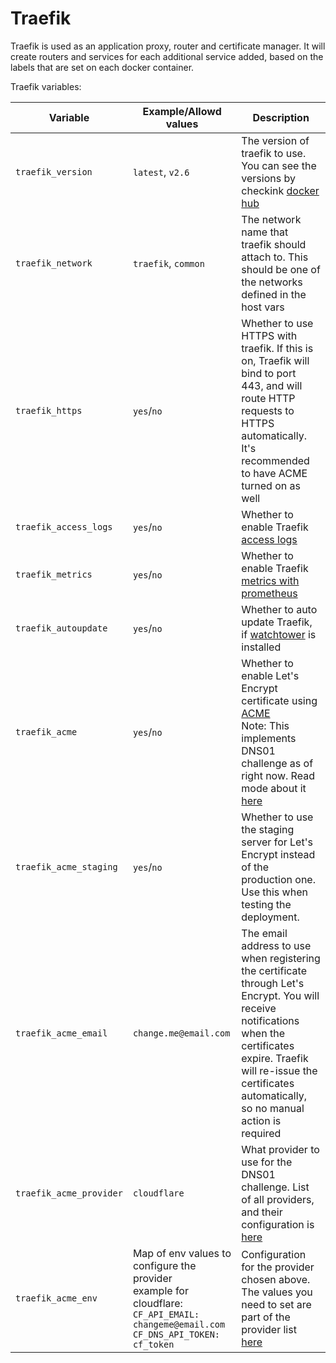 # Traefik

Traefik is used as an application proxy, router and certificate manager. It will create routers and services for each additional service added, based on the labels that are set on each docker container.

Traefik variables:

| Variable | Example/Allowd values | Description |
|----------|-----------------------|-------------|
| `traefik_version` | `latest`, `v2.6` | The version of traefik to use. You can see the versions by checkink [docker hub](https://hub.docker.com/_/traefik?tab=tags) |
| `traefik_network` | `traefik`, `common` | The network name that traefik should attach to. This should be one of the networks defined in the host vars |
| `traefik_https` | `yes`/`no` | Whether to use HTTPS with traefik. If this is on, Traefik will bind to port 443, and will route HTTP requests to HTTPS automatically. It's recommended to have ACME turned on as well |
| `traefik_access_logs` | `yes`/`no` | Whether to enable Traefik [access logs](https://doc.traefik.io/traefik/observability/access-logs/) |
| `traefik_metrics` | `yes`/`no` | Whether to enable Traefik [metrics with prometheus](https://doc.traefik.io/traefik/observability/metrics/prometheus/) |
| `traefik_autoupdate` | `yes`/`no` | Whether to auto update Traefik, if [watchtower](watchtower.md) is installed |
| `traefik_acme` | `yes`/`no` | Whether to enable Let's Encrypt certificate using [ACME](https://doc.traefik.io/traefik/https/acme/)<br>Note: This implements DNS01 challenge as of right now. Read mode about it [here](https://doc.traefik.io/traefik/https/acme/#dnschallenge) |
| `traefik_acme_staging` | `yes`/`no` | Whether to use the staging server for Let's Encrypt instead of the production one. Use this when testing the deployment. |
| `traefik_acme_email` | `change.me@email.com` | The email address to use when registering the certificate through Let's Encrypt. You will receive notifications when the certificates expire. Traefik will re-issue the certificates automatically, so no manual action is required |
| `traefik_acme_provider` | `cloudflare` | What provider to use for the DNS01 challenge. List of all providers, and their configuration is [here](https://doc.traefik.io/traefik/https/acme/#providers) |
| `traefik_acme_env` | Map of env values to configure the provider<br>example for cloudflare:<br>`CF_API_EMAIL: changeme@email.com`<br>`CF_DNS_API_TOKEN: cf_token` | Configuration for the provider chosen above. The values you need to set are part of the provider list [here](https://doc.traefik.io/traefik/https/acme/#providers) |